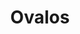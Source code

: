 ---
title: Ovalos
date: 
draft: false

# descripcion
description : Aro de plata pasante

materials: Plata 925

color: Plateado

dimensions: 1cm x 1,3cm

code: 01-20-0428

type: "Aros"

categories: []

# Images
# first image will be shown in the product page
images:
  # - image: "images/path_to_image"
  # La ubicacion de las imagenes es imagenes/Aros/Aros.Solo Plata/01-20-0428-ovalos
  - image: "./images/aros/solo_plata/01-20-0428-ovalos_a.JPG"
  - image: "./images/aros/solo_plata/01-20-0428-ovalos_b.JPG"
---